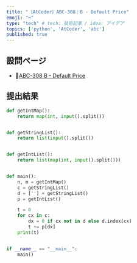 ```yaml
---
title: "［AtCoder］ABC-308｜B - Default Price"
emoji: "⌨️"
type: "tech" # tech: 技術記事 / idea: アイデア
topics: ['python', 'AtCoder', 'abc']
published: true
---
```


## 設問ページ

- 🔗[ABC-308 B - Default Price](https://atcoder.jp/contests/abc308/tasks/abc308_b)

## 提出結果

```python
def getIntMap():
    return map(int, input().split())


def getStringList():
    return list(input().split())


def getIntList():
    return list(map(int, input().split()))


def main():
    n, m = getIntMap()
    c = getStringList()
    d = [''] + getStringList()
    p = getIntList()

    t = 0
    for cx in c:
        dx = 0 if cx not in d else d.index(cx)
        t += p[dx]
    print(t)


if __name__ == "__main__":
    main()
```
